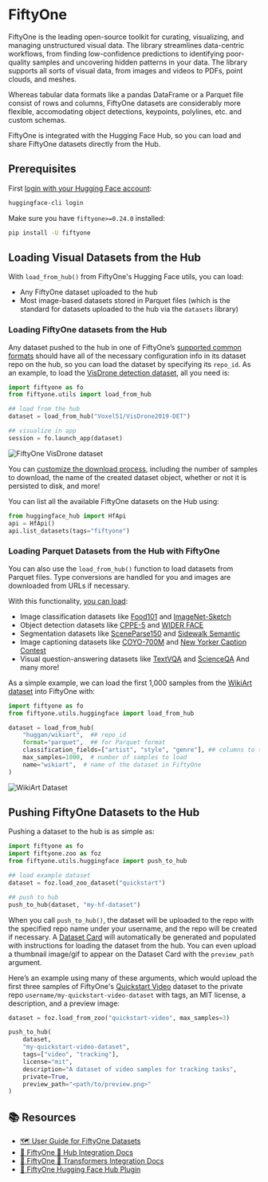 # FiftyOne

FiftyOne is the leading open-source toolkit for curating, visualizing, and
managing unstructured visual data. The library streamlines data-centric
workflows, from finding low-confidence predictions to identifying poor-quality
samples and uncovering hidden patterns in your data. The library supports all
sorts of visual data, from images and videos to PDFs, point clouds, and meshes.

Whereas tabular data formats like a pandas DataFrame or a Parquet file consist
of rows and columns, FiftyOne datasets are considerably more flexible,
accomodating object detections, keypoints, polylines, etc. and custom schemas.

FiftyOne is integrated with the Hugging Face Hub, so you can load and share
FiftyOne datasets directly from the Hub.

## Prerequisites

First [login with your Hugging Face account](../huggingface_hub/quick-start#login):

```bash
huggingface-cli login
```

Make sure you have `fiftyone>=0.24.0` installed:

```bash
pip install -U fiftyone
```

## Loading Visual Datasets from the Hub

With `load_from_hub()` from FiftyOne's Hugging Face utils, you can load:

- Any FiftyOne dataset uploaded to the hub
- Most image-based datasets stored in Parquet files (which is the standard for datasets uploaded to the hub via the `datasets` library)

### Loading FiftyOne datasets from the Hub

Any dataset pushed to the hub in one of FiftyOne’s [supported common formats](https://docs.voxel51.com/user_guide/dataset_creation/datasets.html#supported-import-formats)
should have all of the necessary configuration info in its dataset repo on the
hub, so you can load the dataset by specifying its `repo_id`. As an example, to
load the [VisDrone detection dataset](https://huggingface.co/datasets/Voxel51/VisDrone2019-DET),
all you need is:

```python
import fiftyone as fo
from fiftyone.utils import load_from_hub

## load from the hub
dataset = load_from_hub("Voxel51/VisDrone2019-DET")

## visualize in app
session = fo.launch_app(dataset)
```

![FiftyOne VisDrone dataset](https://cdn-uploads.huggingface.co/production/uploads/63127e2495407887cb79c5ea/0eKxe_GSsBjt8wMjT9qaI.jpeg)

You can [customize the download process](https://docs.voxel51.com/integrations/huggingface.html#configuring-the-download-process), including the number of samples to
download, the name of the created dataset object, whether or not it is persisted
to disk, and more!

You can list all the available FiftyOne datasets on the Hub using:

```python
from huggingface_hub import HfApi
api = HfApi()
api.list_datasets(tags="fiftyone")
```

### Loading Parquet Datasets from the Hub with FiftyOne

You can also use the `load_from_hub()` function to load datasets from Parquet
files. Type conversions are handled for you and images are downloaded from URLs
if necessary.

With this functionality, [you can load](https://docs.voxel51.com/integrations/huggingface.html#basic-examples):

- Image classification datasets like [Food101](https://huggingface.co/datasets/food101) and [ImageNet-Sketch](https://huggingface.co/datasets/imagenet_sketch)
- Object detection datasets like [CPPE-5](https://huggingface.co/datasets/cppe-5) and [WIDER FACE](https://huggingface.co/datasets/wider_face)
- Segmentation datasets like [SceneParse150](https://huggingface.co/datasets/scene_parse_150) and [Sidewalk Semantic](https://huggingface.co/datasets/segments/sidewalk-semantic)
- Image captioning datasets like [COYO-700M](https://huggingface.co/datasets/kakaobrain/coyo-700m) and [New Yorker Caption Contest](https://huggingface.co/datasets/jmhessel/newyorker_caption_contest)
- Visual question-answering datasets like [TextVQA](https://huggingface.co/datasets/textvqa) and [ScienceQA](https://huggingface.co/datasets/derek-thomas/ScienceQA)
  And many more!

As a simple example, we can load the first 1,000 samples from the
[WikiArt dataset](https://huggingface.co/datasets/huggan/wikiart) into FiftyOne with:

```python
import fiftyone as fo
from fiftyone.utils.huggingface import load_from_hub

dataset = load_from_hub(
    "huggan/wikiart",  ## repo_id
    format="parquet",  ## for Parquet format
    classification_fields=["artist", "style", "genre"], ## columns to treat as classification labels
    max_samples=1000,  # number of samples to load
    name="wikiart",  # name of the dataset in FiftyOne
)
```

![WikiArt Dataset](https://cdn-uploads.huggingface.co/production/uploads/63127e2495407887cb79c5ea/PCqCvTlNTG5SLtcK5fwuQ.jpeg)

## Pushing FiftyOne Datasets to the Hub

Pushing a dataset to the hub is as simple as:

```python
import fiftyone as fo
import fiftyone.zoo as foz
from fiftyone.utils.huggingface import push_to_hub

## load example dataset
dataset = foz.load_zoo_dataset("quickstart")

## push to hub
push_to_hub(dataset, "my-hf-dataset")
```

When you call `push_to_hub()`, the dataset will be uploaded to the repo
with the specified repo name under your username, and the repo will be created
if necessary. A [Dataset Card](./datasets-cards) will automatically be generated and populated with instructions for loading the dataset from the hub. You can even upload a thumbnail image/gif to appear on the Dataset Card with the `preview_path` argument.

Here’s an example using many of these arguments, which would upload the first three samples of FiftyOne's [Quickstart Video](https://docs.voxel51.com/user_guide/dataset_zoo/datasets.html#quickstart-video) dataset to the private repo `username/my-quickstart-video-dataset` with tags, an MIT license, a description, and a preview image:

```python
dataset = foz.load_from_zoo("quickstart-video", max_samples=3)

push_to_hub(
    dataset,
    "my-quickstart-video-dataset",
    tags=["video", "tracking"],
    license="mit",
    description="A dataset of video samples for tracking tasks",
    private=True,
    preview_path="<path/to/preview.png>"
)
```

## 📚 Resources

- [🗺️ User Guide for FiftyOne Datasets](https://docs.voxel51.com/user_guide/using_datasets.html#)
- [🤗 FiftyOne 🤝 Hub Integration Docs](https://docs.voxel51.com/integrations/huggingface.html#huggingface-hub)
- [🤗 FiftyOne 🤝 Transformers Integration Docs](https://docs.voxel51.com/integrations/huggingface.html#transformers-library)
- [🧩 FiftyOne Hugging Face Hub Plugin](https://github.com/voxel51/fiftyone-huggingface-plugins)
